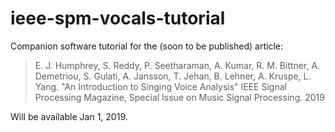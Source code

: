 # ieee-spm-vocals-tutorial

Companion software tutorial for the (soon to be published) article:

> E. J. Humphrey, S. Reddy, P. Seetharaman, A. Kumar, R. M. Bittner, A. Demetriou, 
S. Gulati, A. Jansson, T. Jehan, B. Lehner, A. Kruspe, L. Yang. 
"An Introduction to Singing Voice Analysis" IEEE Signal Processing Magazine, Special Issue on Music Signal Processing. 2019

Will be available Jan 1, 2019.

